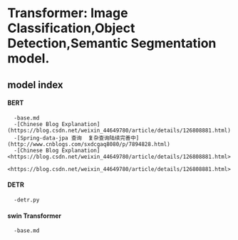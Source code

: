# Transformer: Image Classification,Object Detection,Semantic Segmentation model.

## model index

#### BERT
      -base.md
      -[Chinese Blog Explanation](https://blog.csdn.net/weixin_44649780/article/details/126808881.html)
      -[Spring-data-jpa 查询  复杂查询陆续完善中](http://www.cnblogs.com/sxdcgaq8080/p/7894828.html)
      -[Chinese Blog Explanation]<https://blog.csdn.net/weixin_44649780/article/details/126808881.html>
      <https://blog.csdn.net/weixin_44649780/article/details/126808881.html>
#### DETR
      -detr.py
#### swin Transformer
      -base.md
